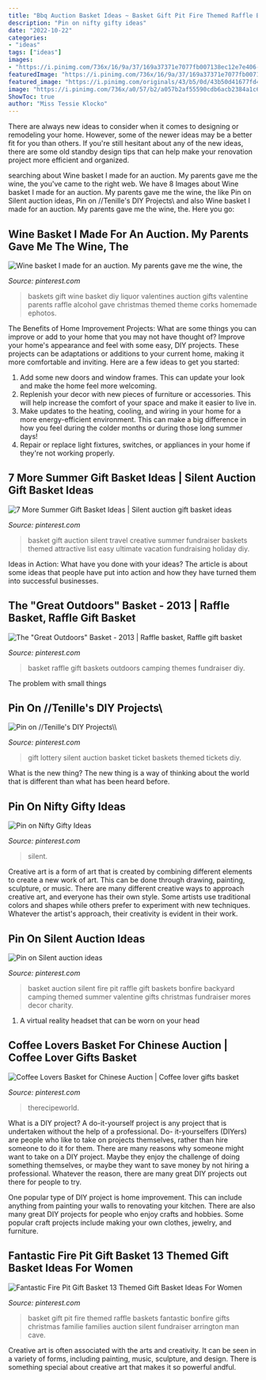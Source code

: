 ```yaml
---
title: "Bbq Auction Basket Ideas ~ Basket Gift Pit Fire Themed Raffle Baskets Fantastic Bonfire Gifts Christmas Familie Families Auction Silent Fundraiser Arrington Man Cave"
description: "Pin on nifty gifty ideas"
date: "2022-10-22"
categories:
- "ideas"
tags: ["ideas"]
images:
- "https://i.pinimg.com/736x/16/9a/37/169a37371e7077fb007138ec12e7e406--lottery-tickets-silent-auction.jpg"
featuredImage: "https://i.pinimg.com/736x/16/9a/37/169a37371e7077fb007138ec12e7e406--lottery-tickets-silent-auction.jpg"
featured_image: "https://i.pinimg.com/originals/43/b5/0d/43b50d41677fd4f8b4e88c25358aca56.jpg"
image: "https://i.pinimg.com/736x/a0/57/b2/a057b2af55590cdb6acb2384a1c6310b.jpg"
ShowToc: true
author: "Miss Tessie Klocko"
---
```



There are always new ideas to consider when it comes to designing or remodeling your home. However, some of the newer ideas may be a better fit for you than others. If you're still hesitant about any of the new ideas, there are some old standby design tips that can help make your renovation project more efficient and organized.

	

		
searching about Wine basket I made for an auction. My parents gave me the wine, the you've came to the right web. We have 8 Images about Wine basket I made for an auction. My parents gave me the wine, the like Pin on Silent auction ideas, Pin on //Tenille&#039;s DIY Projects\\ and also Wine basket I made for an auction. My parents gave me the wine, the. Here you go:
		
    
## Wine Basket I Made For An Auction. My Parents Gave Me The Wine, The

<img loading=lazy src="https://i.pinimg.com/736x/6c/45/bd/6c45bdd8546d6852c339c43defb96631.jpg" onerror="this.onerror=null;this.src='https://tse4.mm.bing.net/th?id=OIP.FUewUlDMm6B4miFMxh5mvAHaJ3&amp;pid=15.1';" alt="Wine basket I made for an auction. My parents gave me the wine, the">

_Source: pinterest.com_

>baskets gift wine basket diy liquor valentines auction gifts valentine parents raffle alcohol gave christmas themed theme corks homemade ephotos. 

	

The Benefits of Home Improvement Projects: What are some things you can improve or add to your home that you may not have thought of?
Improve your home's appearance and feel with some easy, DIY projects. These projects can be adaptations or additions to your current home, making it more comfortable and inviting. Here are a few ideas to get you started: 
1. Add some new doors and window frames. This can update your look and make the home feel more welcoming. 
2. Replenish your decor with new pieces of furniture or accessories. This will help increase the comfort of your space and make it easier to live in. 
3. Make updates to the heating, cooling, and wiring in your home for a more energy-efficient environment. This can make a big difference in how you feel during the colder months or during those long summer days! 
4. Repair or replace light fixtures, switches, or appliances in your home if they're not working properly.

    
## 7 More Summer Gift Basket Ideas | Silent Auction Gift Basket Ideas

<img loading=lazy src="https://i.pinimg.com/originals/43/b5/0d/43b50d41677fd4f8b4e88c25358aca56.jpg" onerror="this.onerror=null;this.src='https://tse4.mm.bing.net/th?id=OIP.7St_MOPEk2CVNghynuLhFAHaJ4&amp;pid=15.1';" alt="7 More Summer Gift Basket Ideas | Silent auction gift basket ideas">

_Source: pinterest.com_

>basket gift auction silent travel creative summer fundraiser baskets themed attractive list easy ultimate vacation fundraising holiday diy. 

	

Ideas in Action: What have you done with your ideas?
The article is about some ideas that people have put into action and how they have turned them into successful businesses.

    
## The &quot;Great Outdoors&quot; Basket - 2013 | Raffle Basket, Raffle Gift Basket

<img loading=lazy src="https://i.pinimg.com/736x/79/e9/9e/79e99eeec8dceebbaae48ffbaf676abf--basket-raffle-oak-street.jpg" onerror="this.onerror=null;this.src='https://tse3.mm.bing.net/th?id=OIP.zRTbQA1ZanSB15REDeDBAwHaJ3&amp;pid=15.1';" alt="The &quot;Great Outdoors&quot; Basket - 2013 | Raffle basket, Raffle gift basket">

_Source: pinterest.com_

>basket raffle gift baskets outdoors camping themes fundraiser diy. 

	

The problem with small things
 

    
## Pin On //Tenille&#039;s DIY Projects\\

<img loading=lazy src="https://i.pinimg.com/736x/16/9a/37/169a37371e7077fb007138ec12e7e406--lottery-tickets-silent-auction.jpg" onerror="this.onerror=null;this.src='https://tse4.mm.bing.net/th?id=OIP.RKBLRS9Kd08-6d9dLv3zkQHaJ3&amp;pid=15.1';" alt="Pin on //Tenille&#039;s DIY Projects\\">

_Source: pinterest.com_

>gift lottery silent auction basket ticket baskets themed tickets diy. 

	

What is the new thing?
The new thing is a way of thinking about the world that is different than what has been heard before.

    
## Pin On Nifty Gifty Ideas

<img loading=lazy src="https://i.pinimg.com/736x/a0/57/b2/a057b2af55590cdb6acb2384a1c6310b.jpg" onerror="this.onerror=null;this.src='https://tse3.mm.bing.net/th?id=OIP.3ngFE5DrFK2VKWlisZPGqAHaJ3&amp;pid=15.1';" alt="Pin on Nifty Gifty Ideas">

_Source: pinterest.com_

>silent. 

	

Creative art is a form of art that is created by combining different elements to create a new work of art. This can be done through drawing, painting, sculpture, or music. There are many different creative ways to approach creative art, and everyone has their own style. Some artists use traditional colors and shapes while others prefer to experiment with new techniques. Whatever the artist's approach, their creativity is evident in their work.

    
## Pin On Silent Auction Ideas

<img loading=lazy src="https://i.pinimg.com/736x/ec/1a/41/ec1a413991919b590ba8b98ce8c9fd22.jpg" onerror="this.onerror=null;this.src='https://tse4.mm.bing.net/th?id=OIP.sq_D9QS40AYdyiV9sdf0sAHaJ3&amp;pid=15.1';" alt="Pin on Silent auction ideas">

_Source: pinterest.com_

>basket auction silent fire pit raffle gift baskets bonfire backyard camping themed summer valentine gifts christmas fundraiser mores decor charity. 

	

1. A virtual reality headset that can be worn on your head

    
## Coffee Lovers Basket For Chinese Auction | Coffee Lover Gifts Basket

<img loading=lazy src="https://i.pinimg.com/originals/dc/aa/dd/dcaadd97e5d0c0efd6036c7379c710b1.jpg" onerror="this.onerror=null;this.src='https://tse3.mm.bing.net/th?id=OIP.jhPWU3DXhezdxjtkL5P6yQHaMW&amp;pid=15.1';" alt="Coffee Lovers Basket for Chinese Auction | Coffee lover gifts basket">

_Source: pinterest.com_

>therecipeworld. 

	

What is a DIY project?
A do-it-yourself project is any project that is undertaken without the help of a professional. Do- it-yourselfers (DIYers) are people who like to take on projects themselves, rather than hire someone to do it for them.
There are many reasons why someone might want to take on a DIY project. Maybe they enjoy the challenge of doing something themselves, or maybe they want to save money by not hiring a professional. Whatever the reason, there are many great DIY projects out there for people to try.

One popular type of DIY project is home improvement. This can include anything from painting your walls to renovating your kitchen. There are also many great DIY projects for people who enjoy crafts and hobbies. Some popular craft projects include making your own clothes, jewelry, and furniture.

    
## Fantastic Fire Pit Gift Basket 13 Themed Gift Basket Ideas For Women

<img loading=lazy src="https://i.pinimg.com/originals/17/a6/30/17a63049fa5537416462a14133c4ae66.jpg" onerror="this.onerror=null;this.src='https://tse3.mm.bing.net/th?id=OIP.2pyrJrRCNCTOmKnhMSO8NwAAAA&amp;pid=15.1';" alt="Fantastic Fire Pit Gift Basket 13 Themed Gift Basket Ideas For Women">

_Source: pinterest.com_

>basket gift pit fire themed raffle baskets fantastic bonfire gifts christmas familie families auction silent fundraiser arrington man cave. 

	

Creative art is often associated with the arts and creativity. It can be seen in a variety of forms, including painting, music, sculpture, and design. There is something special about creative art that makes it so powerful andful.

